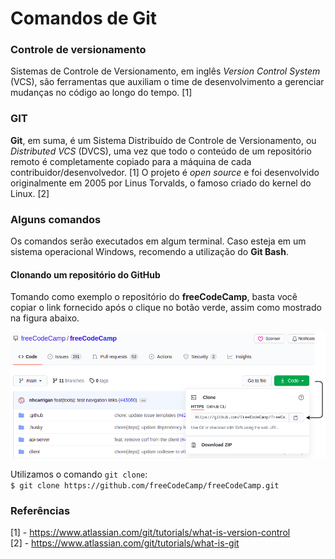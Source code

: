 # Comandos de Git

### Controle de versionamento
Sistemas de Controle de Versionamento, em inglês *Version Control System* (VCS), são ferramentas que auxiliam o time de desenvolvimento a gerenciar mudanças no código ao longo do tempo. [1]

### GIT
**Git**, em suma, é um Sistema Distribuído de Controle de Versionamento, ou *Distributed VCS* (DVCS), uma vez que todo o conteúdo de um repositório remoto é completamente copiado para a máquina de cada contribuidor/desenvolvedor. [1]
O projeto é *open source* e foi desenvolvido originalmente em 2005 por Linus Torvalds, o famoso criado do kernel do Linux. [2]


### Alguns comandos

Os comandos serão executados em algum terminal. Caso esteja em um sistema operacional Windows, recomendo a utilização do **Git Bash**.

#### Clonando um repositório do GitHub

Tomando como exemplo o repositório do **freeCodeCamp**, basta você copiar o link fornecido após o clique no botão verde, assim como mostrado na figura abaixo.

![repositorio a ser clonado](/images/clone-de-repositorio.png)

Utilizamos o comando `git clone`:  
`$ git clone https://github.com/freeCodeCamp/freeCodeCamp.git`

### Referências
[1] - https://www.atlassian.com/git/tutorials/what-is-version-control \
[2] - https://www.atlassian.com/git/tutorials/what-is-git